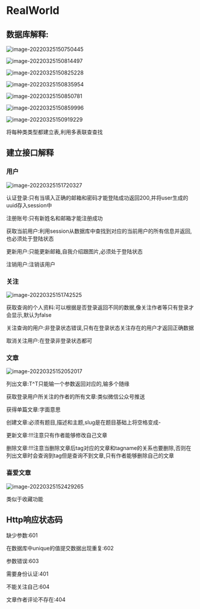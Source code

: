 # RealWorld

## 数据库解释:

![image-20220325150750445](RealWorld.assets/image-20220325150750445.png)

![image-20220325150814497](RealWorld.assets/image-20220325150814497.png)

![image-20220325150825228](RealWorld.assets/image-20220325150825228.png)

![image-20220325150835954](RealWorld.assets/image-20220325150835954.png)

![image-20220325150850781](RealWorld.assets/image-20220325150850781.png)

![image-20220325150859996](RealWorld.assets/image-20220325150859996.png)

![image-20220325150919229](RealWorld.assets/image-20220325150919229.png)

将每种类类型都建立表,利用多表联查查找

## 建立接口解释

### 用户

![image-20220325151720327](RealWorld.assets/image-20220325151720327.png)

认证登录:只有当填入正确的邮箱和密码才能登陆成功返回200,并将user生成的uuid存入session中

注册账号:只有新姓名和邮箱才能注册成功

获取当前用户:利用session从数据库中查找到对应的当前用户的所有信息并返回,也必须处于登陆状态

更新用户:只能更新邮箱,自我介绍跟图片,必须处于登陆状态

注销用户:注销该用户

### 关注

![image-20220325151742525](RealWorld.assets/image-20220325151742525.png)

获取查询的个人资料:可以根据是否登录返回不同的数据,像关注作者等只有登录才会显示,默认为false

关注查询的用户:非登录状态错误,只有在登录状态关注存在的用户才返回正确数据

取消关注用户:在登录非登录状态都可

### 文章

![image-20220325152052017](RealWorld.assets/image-20220325152052017.png)

列出文章:T^T只能输一个参数返回对应的,输多个随缘

获取登录用户所关注的作者的所有文章:类似微信公众号推送

获得单篇文章:字面意思

创建文章:必须有题目,描述和主题,slug是在题目基础上将空格变成-

更新文章:!!!注意只有作者能够修改自己文章

删除文章:!!!注意当删除文章后tag对应的文章和tagname的关系也要删除,否则在列出文章时会查询到tag但是查询不到文章,只有作者能够删除自己的文章

### 喜爱文章

![image-20220325152429265](RealWorld.assets/image-20220325152429265.png)

类似于收藏功能



## Http响应状态码

缺少参数:601

在数据库中unique的值提交数据出现重复:602

参数错误:603

需要身份认证:401

不能关注自己:604

文章作者评论不存在:404